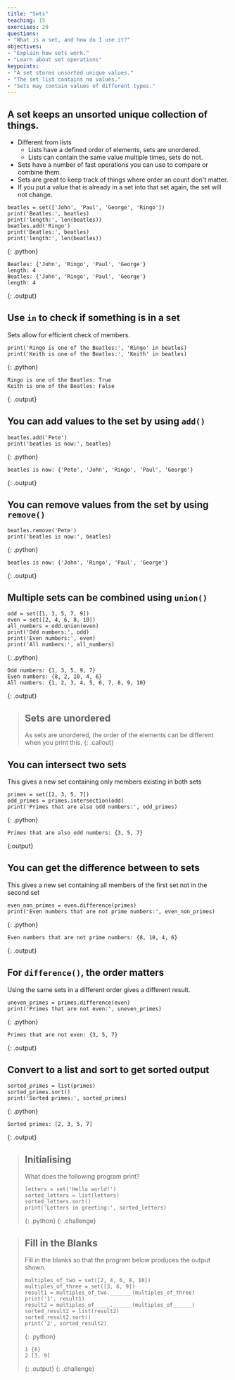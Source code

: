 ```yaml
---
title: "Sets"
teaching: 15
exercises: 20
questions:
- "What is a set, and how do I use it?"
objectives:
- "Explain how sets work."
- "Learn about set operations"
keypoints:
- "A set stores unsorted unique values."
- "The set list contains no values."
- "Sets may contain values of different types."
---
```

## A set keeps an unsorted unique collection of things.

* Different from lists
  * Lists have a defined order of elements, sets are unordered.
  * Lists can contain the same value multiple times, sets do not.
* Sets have a number of fast operations you can use to compare or combine them.
* Sets are great to keep track of things where order an count don't matter.
* If you put a value that is already in a set into that set again, the set will not change.

~~~
beatles = set(['John', 'Paul', 'George', 'Ringo'])
print('Beatles:', beatles)
print('length:', len(beatles))
beatles.add('Ringo')
print('Beatles:', beatles)
print('length:', len(beatles))

~~~
{: .python}
~~~
Beatles: {'John', 'Ringo', 'Paul', 'George'}
length: 4
Beatles: {'John', 'Ringo', 'Paul', 'George'}
length: 4
~~~
{: .output}

## Use `in` to check if something is in a set

Sets allow for efficient check of members.

~~~
print('Ringo is one of the Beatles:', 'Ringo' in beatles)
print('Keith is one of the Beatles:', 'Keith' in beatles)
~~~
{: .python}
~~~
Ringo is one of the Beatles: True
Keith is one of the Beatles: False
~~~
{: .output}

## You can add values to the set by using `add()`

~~~
beatles.add('Pete')
print('beatles is now:', beatles)
~~~
{: .python}
~~~
beatles is now: {'Pete', 'John', 'Ringo', 'Paul', 'George'}
~~~
{: .output}

## You can remove values from the set by using `remove()`

~~~
beatles.remove('Pete')
print('beatles is now:', beatles)
~~~
{: .python}
~~~
beatles is now: {'John', 'Ringo', 'Paul', 'George'}
~~~
{: .output}


## Multiple sets can be combined using `union()`

~~~
odd = set([1, 3, 5, 7, 9])
even = set([2, 4, 6, 8, 10])
all_numbers = odd.union(even)
print('Odd numbers:', odd)
print('Even numbers:', even)
print('All numbers:', all_numbers)
~~~
{: .python}
~~~
Odd numbers: {1, 3, 5, 9, 7}
Even numbers: {8, 2, 10, 4, 6}
All numbers: {1, 2, 3, 4, 5, 6, 7, 8, 9, 10}
~~~
{: .output}

> ## Sets are unordered
> As sets are unordered, the order of the elements can be different when you print this.
{: .callout}

## You can intersect two sets
This gives a new set containing only members existing in both sets

~~~
primes = set([2, 3, 5, 7])
odd_primes = primes.intersection(odd)
print('Primes that are also odd numbers:', odd_primes)
~~~
{: .python}
~~~
Primes that are also odd numbers: {3, 5, 7}
~~~
{:output}

## You can get the difference between to sets

This gives a new set containing all members of the first set not in the second set

~~~
even_non_primes = even.difference(primes)
print('Even numbers that are not prime numbers:', even_non_primes)
~~~
{: .python}
~~~
Even numbers that are not prime numbers: {8, 10, 4, 6}
~~~
{: .output}

## For `difference()`, the order matters

Using the same sets in a different order gives a different result.

~~~
uneven_primes = primes.difference(even)
print('Primes that are not even:', uneven_primes)
~~~
{: .python}
~~~
Primes that are not even: {3, 5, 7}
~~~
{: .output}

## Convert to a list and sort to get sorted output

~~~
sorted_primes = list(primes)
sorted_primes.sort()
print('Sorted primes:', sorted_primes)
~~~
{: .python}
~~~
Sorted primes: [2, 3, 5, 7]
~~~
{: .output}

> ## Initialising
>
> What does the following program print?
>
> ~~~
> letters = set('Hello world!')
> sorted_letters = list(letters)
> sorted_letters.sort()
> print('Letters in greeting:', sorted_letters)
> ~~~
> {: .python}
{: .challenge}

> ## Fill in the Blanks
>
> Fill in the blanks so that the program below produces the output shown.
>
> ~~~
> multiples_of_two = set([2, 4, 6, 8, 10])
> multiples_of_three = set([3, 6, 9])
> result1 = multiples_of_two._______(multiples_of_three)
> print('1', result1)
> result2 = multiples_of_____.______(multiples_of______)
> sorted_result2 = list(result2)
> sorted_result2.sort()
> print('2', sorted_result2)
> ~~~~
> {: .python}
>
> ~~~
> 1 {6}
> 2 [3, 9]
> ~~~
> {: .output}
{: .challenge}

